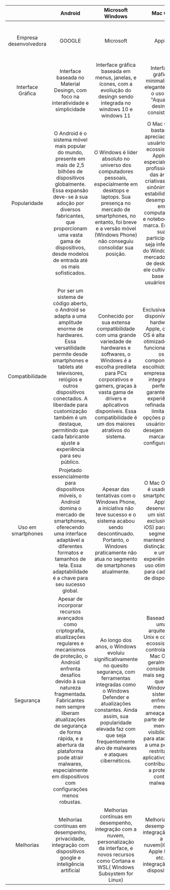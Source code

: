 |                | Android | Microsoft Windows | Mac OS | IOS | Linux |
| :------------: | :-------: | :-----------------: | :------: | :---: | :------:| 
| Empresa desenvolvedora | GOOGLE | Microsoft | Apple | Apple | Software de código aberto criado por Linus Torvads, e editado pela comunidade de usuários|
| Interface Gráfica | Interface baseada no Material Desingn, com foco na interatividade e simplicidade | Interface gráfica baseada em menus, janelas, e ícones, com a evoliução do desingn sendo integrada no windows 10 e windows 11 | Interface gráfica minimalista e elegante, com o uso do "Aqua" e desingn consistente | Interface gráfica intuitiva e elegante, com ênfase em ícones grandes | Desenvolvido pela comunidade de código aberto, com contribuições de empresas como Red Hat e Canonical(Ubuntu)
| Popularidade |  O Android é o sistema móvel mais popular do mundo, presente em mais de 2,5 bilhões de dispositivos globalmente. Essa expansão deve-se à sua adoção por diversos fabricantes, que proporcionam uma vasta gama de dispositivos, desde modelos de entrada até os mais sofisticados. | O Windows é líder absoluto no universo dos computadores pessoais, especialmente em desktops e laptops. Sua presença no mercado de smartphones, no entanto, foi breve e a versão móvel (Windows Phone) não conseguiu consolidar sua posição. | O Mac OS é bastante apreciado por usuários do ecossistema Apple – especialmente profissionais das áreas criativas – e é sinônimo de estabilidade e desempenho em computadores e notebooks da marca. Embora sua participação seja inferior à do Windows no mercado geral de desktops, ele cultiva uma base de usuários fiéis. | O iOS mantém uma presença forte nos mercados premium, com uma base de usuários consolidada, especialmente em regiões onde a marca Apple tem alta penetração. Mesmo estando atrás do Android em números globais, é sinônimo de qualidade e consistência para seus usuários. | Embora a popularidade de distribuições Linux entre usuários comuns em desktops seja modesta, ele é referência em servidores, ambientes de computação em nuvem e dispositivos embarcados. O Linux é muito valorizado por desenvolvedores e especialistas em TI, sendo indispensável para infraestrutura de internet e sistemas críticos. |
| Compatibilidade | Por ser um sistema de código aberto, o Android se adapta a uma amplitude enorme de hardwares. Essa versatilidade permite desde smartphones e tablets até televisores, relógios e outros dispositivos conectados. A liberdade para customização também é um destaque, permitindo que cada fabricante ajuste a experiência para seu público. | Conhecido por sua extensa compatibilidade com uma grande variedade de hardwares e softwares, o Windows é a escolha predileta para PCs corporativos e gamers, graças à vasta gama de drivers e aplicativos disponíveis. Essa compatibilidade é um dos maiores atrativos do sistema. | Exclusivamente disponível em hardware Apple, o Mac OS é altamente otimizado para funcionar com os componentes escolhidos pela empresa. Essa integração perfeita garante uma experiência refinada, mas limita as opções para os usuários que desejam outras marcas ou configurações. | Desenvolvido exclusivamente para dispositivos Apple (iPhones e iPads), o iOS oferece uma experiência uniforme e integrada, com um rigoroso controle de hardware e software. Essa abordagem resulta em alto desempenho e confiabilidade, mas limita as opções de personalização e a escolha de dispositivos. | Linux se destaca pela sua flexibilidade e pela capacidade de operar em uma vasta gama de hardwares, desde computadores de alta performance até dispositivos com recursos muito limitados. Essa escalabilidade é uma das razões pelas quais ele é tão popular no mundo dos servidores e sistemas integrados. |
| Uso em smartphones | Projetado essencialmente para dispositivos móveis, o Android domina o mercado de smartphones, oferecendo uma interface adaptável a diferentes formatos e tamanhos de tela. Essa adaptabilidade é a chave para seu sucesso global. |  Apesar das tentativas com o Windows Phone, a iniciativa não teve sucesso e o sistema acabou sendo descontinuado. Portanto, o Windows praticamente não atua no segmento de smartphones atualmente. | O Mac OS não é usado em smartphones; a Apple desenvolveu um sistema exclusivo (o iOS) para esse segmento, mantendo uma distinção clara e uma experiência de uso otimizada para cada tipo de dispositivo. | O iOS é o sistema exclusivo para os smartphones e tablets da Apple. Sua interface intuitiva e a integração com outros produtos da marca (como o macOS e o watchOS) são fundamentais para manter uma experiência coesa e de alto nível. |  Na prática, o Linux não é utilizado diretamente em smartphones para o mercado de consumo. No entanto, o kernel Linux é a base do Android, e há iniciativas de sistemas operacionais móveis baseados em Linux (como o Ubuntu Touch ou o postmarketOS), embora sejam projetos de nicho e com menor adoção comercial. |
| Segurança | Apesar de incorporar recursos avançados como criptografia, atualizações regulares e mecanismos de proteção, o Android enfrenta desafios devido à sua natureza fragmentada. Fabricantes nem sempre liberam atualizações de segurança de forma rápida, e a abertura da plataforma pode atrair malwares, especialmente em dispositivos com configurações menos robustas. |  Ao longo dos anos, o Windows evoluiu significativamente no quesito segurança, com ferramentas integradas como o Windows Defender e atualizações constantes. Ainda assim, sua popularidade elevada faz com que seja frequentemente alvo de malwares e ataques cibernéticos. | Baseado em uma arquitetura Unix e com um ecossistema controlado, o Mac OS é geralmente considerado mais seguro do que o Windows. O sistema enfrenta menos ameaças, em parte devido à menor visibilidade para ataques e a uma política restrita de aplicativos, que contribui para a proteção contra malwares. | Conhecido por seu ecossistema fechado, o iOS adota uma política rigorosa de análise de aplicativos e atualizações centralizadas, o que o torna um dos sistemas móveis mais seguros. A consistência nas atualizações e o controle sobre quais apps podem ser instalados ajudam a reduzir significativamente as ameaças cibernéticas | A comunidade de código aberto que sustenta o Linux permite uma resposta rápida a vulnerabilidades, resultando em um sistema geralmente considerado muito seguro. A flexibilidade para configurar regras de segurança e a transparência do código-fonte colaboram para um ambiente robusto, principalmente em servidores e aplicações crítica |
| Melhorias | Melhorias contínuas em desempenho, privacidade, integração com dispositivos google e inteligência artificial | Melhorias contínuas em desempenho, integração com a nuvem, personalização da interface, e novos recursos como Cortana e WSL( Windows Subsystem for Linux) | Melhorias em desempenho, integração com a nuvem(iCloud, Apple Pay, etc.) integração com dispositivos | Melhorias em desempenho, integração com a nuvem(iCloud, Apple Pay, etc.) integração com dispositivos, novos widgets, Modo Escuro e melhorias na privacidade do usuário | Melhorias contínuas em desempenho, segurança, suporte a novos hardwares e personalização |
